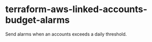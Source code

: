 # terraform-aws-linked-accounts-budget-alarms
Send alarms when an accounts exceeds a daily threshold.
